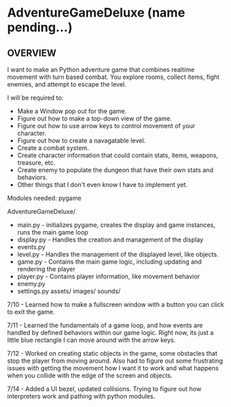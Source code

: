 # AdventureGameDeluxe (name pending...)

## OVERVIEW

I want to make an Python adventure game that combines realtime movement with turn based combat. You explore rooms, collect items, fight enemies, and attempt to escape the level.

I will be required to:

- Make a Window pop out for the game.
- Figure out how to make a top-down view of the game.
- Figure out how to use arrow keys to control movement of your character.
- Figure out how to create a navagatable level.
- Create a combat system.
- Create character information that could contain stats, items, weapons, treasure, etc.
- Create enemy to populate the dungeon that have their own stats and behaviors.
- Other things that I don't even know I have to implement yet.

Modules needed: 
    pygame
    
AdventureGameDeluxe/

- main.py - initializes pygame, creates the display and game instances, runs the main game loop
- display.py - Handles the creation and management of the display
- events.py 
- level.py - Handles the management of the displayed level, like objects.
- game.py - Contains the main game logic, including updating and rendering the player
- player.py - Contains player information, like movement behavior
- enemy.py
- settings.py
 assets/
    images/
    sounds/

7/10 - Learned how to make a fullscreen window with a button you can click to exit the game.

7/11 - Learned the fundamentals of a game loop, and how events are handled by defined behaviors within our game logic. Right now, its just a little blue rectangle I can move around with the arrow keys.

7/12 - Worked on creating static objects in the game, some obstacles that stop the player from moving around. Also had to figure out some frustrating issues with
getting the movement how I want it to work and what happens when you collide with the edge of the screen and objects.

7/14 - Added a UI bezel, updated collisions. Trying to figure out how interpreters work and pathing with python modules.

